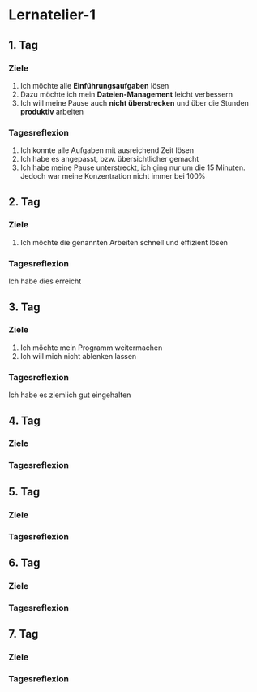 # Lernatelier-1
## 1. Tag
### Ziele
1. Ich möchte alle **Einführungsaufgaben** lösen
2. Dazu möchte ich mein **Dateien-Management** leicht verbessern
3. Ich will meine Pause auch **nicht überstrecken** und über die Stunden **produktiv** arbeiten
### Tagesreflexion
1. Ich konnte alle Aufgaben mit ausreichend Zeit lösen
2. Ich habe es angepasst, bzw. übersichtlicher gemacht
3. Ich habe meine Pause unterstreckt, ich ging nur um die 15 Minuten. Jedoch war meine Konzentration nicht immer bei 100%
## 2. Tag
### Ziele
1. Ich möchte die genannten Arbeiten schnell und effizient lösen
### Tagesreflexion
Ich habe dies erreicht
## 3. Tag
### Ziele
1. Ich möchte mein Programm weitermachen
2. Ich will mich nicht ablenken lassen
### Tagesreflexion
Ich habe es ziemlich gut eingehalten
## 4. Tag
### Ziele
### Tagesreflexion
## 5. Tag
### Ziele
### Tagesreflexion
## 6. Tag
### Ziele
### Tagesreflexion
## 7. Tag
### Ziele
### Tagesreflexion
